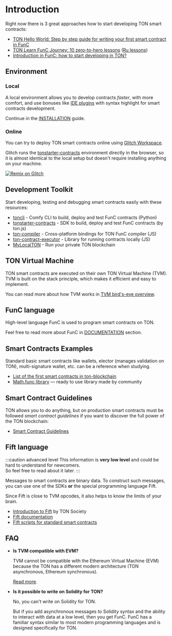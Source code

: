# Introduction


Right now there is 3 great approaches how to start developing TON smart contracts:
* [TON Hello World: Step by step guide for writing your first smart contract in FunC](https://society.ton.org/ton-hello-world-step-by-step-guide-for-writing-your-first-smart-contract-in-func)
* [TON Learn FunC Journey: 10 zero-to-hero lessons](https://society.ton.org/func-journey-part-1) ([Ru lessons](https://github.com/romanovichim/TonFunClessons_ru))
* [Introduction in FunC: how to start developing in TON?](https://dev.to/dvlkv/introduction-in-func-how-to-start-developing-in-ton-50hp)

## Environment

### Local

A local environment allows you to develop contracts _faster_, with more comfort, and use bonuses like [IDE plugins](/develop/smart-contracts/environment/ide-plugins) with syntax highlight for smart contracts development.

Continue in the [INSTALLATION](/develop/smart-contracts/environment/installation) guide.

### Online

You can try to deploy TON smart contracts online using [Glitch Workspace](https://glitch.com/edit/#!/remix/clone-from-repo?&REPO_URL=https%3A%2F%2Fgithub.com%2Fton-defi-org%2Ftonstarter-contracts.git).

Glitch runs the [tonstarter-contracts](https://github.com/ton-defi-org/tonstarter-contracts) environment directly in the browser, so it is almost identical to the local setup but doesn't require installing anything on your machine.

[![Remix on Glitch](https://cdn.glitch.com/2703baf2-b643-4da7-ab91-7ee2a2d00b5b%2Fremix-button-v2.svg)](https://glitch.com/edit/#!/remix/clone-from-repo?&REPO_URL=https%3A%2F%2Fgithub.com%2Fton-defi-org%2Ftonstarter-contracts.git)


## Development Toolkit

Start developing, testing and debugging smart contracts easily with these resources:

* [toncli](/develop/smart-contracts/sdk/toncli) - Comfy CLI to build, deploy and test FunC contracts (Python)
* [tonstarter-contracts](/develop/smart-contracts/sdk/tonstarter) - SDK to build, deploy and test FunC contracts (by ton.js)
* [ton-compiler](https://github.com/ton-community/ton-compiler) - Cross-platform bindings for TON FunC compiler (JS)
* [ton-contract-executor](https://github.com/Naltox/ton-contract-executor) - Library for running contracts locally (JS)
* [MyLocalTON](/participate/nodes/local-ton) - Run your private TON blockchain


## TON Virtual Machine

TON smart contracts are executed on their own TON Virtual Machine (TVM).  
TVM is built on the stack principle, which makes it efficient and easy to implement.  

You can read more about how TVM works in [TVM bird's-eye overview](/learn/tvm-instructions/tvm_overview).

## FunC language

High-level language FunC is used to program smart contracts on TON.

Feel free to read more about FunC in [DOCUMENTATION](/develop/func/overview.md) section.

## Smart Contracts Examples

Standard basic smart contracts like wallets, elector (manages validation on TON), multi-signature wallet, etc. can be a reference when studying.

* [List of the first smart contracts in ton-blockchain](https://github.com/ton-blockchain/ton/tree/master/crypto/smartcont)
* [Math.func library](https://github.com/TonoxDeFi/math.func) — ready to use library made by community

## Smart Contract Guidelines

TON allows you to do anything, but on production smart contracts must be followed _smart contract guidelines_ if you want to discover the full power of the TON blockchain:

* [Smart Contract Guidelines](/develop/smart-contracts/guidelines)

## Fift language

:::caution advanced level
This information is **very low level** and could be hard to understand for newcomers.  
So feel free to read about it later.
:::

Messages to smart contracts are binary data. To construct such messages, you can use one of the SDKs **or** the special programming language Fift.

Since Fift is close to TVM opcodes, it also helps to know the limits of your brain.

- [Introduction to Fift](http://society.ton.org/introduction-to-fift) by TON Society
- [Fift documentation](https://ton.org/fiftbase.pdf)
- [Fift scripts for standard smart contracts](https://github.com/ton-blockchain/ton/tree/master/crypto/smartcont)


## FAQ

- **Is TVM compatible with EVM?**

   TVM cannot be compatible with the Ethereum Virtual Machine (EVM) because the TON has a different modern architecture (TON asynchronous, Ethereum synchronous).

   [Read more](https://telegra.ph/Its-time-to-try-something-new-Asynchronous-smart-contracts-03-25).

- **Is it possible to write on Solidity for TON?**

   No, you can't write on Solidity for TON. 

   But if you add asynchronous messages to Solidity syntax and the ability to interact with data at a low level, then you get FunC. FunC has a familiar syntax similar to most modern programming languages and is designed specifically for TON.
